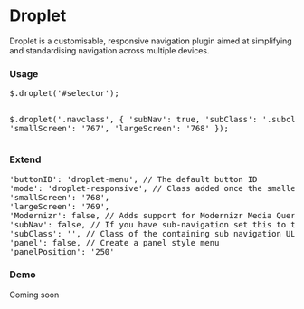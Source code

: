 Droplet
=======

Droplet is a customisable, responsive navigation plugin aimed at simplifying and standardising navigation across multiple devices.

<h3>Usage</h3>
<pre>$.droplet('#selector');

$.droplet('.navclass', {
	'subNav': true,
	'subClass': '.subclass',
	'smallScreen': '767',
	'largeScreen': '768'
});</pre>

<h3>Extend</h3>

<pre>
'buttonID': 'droplet-menu', // The default button ID
'mode': 'droplet-responsive', // Class added once the smaller breakpoint has been reached
'smallScreen': '768',
'largeScreen': '769',
'Modernizr': false, // Adds support for Modernizr Media Queries (recommended)
'subNav': false, // If you have sub-navigation set this to true
'subClass': '', // Class of the containing sub navigation UL
'panel': false, // Create a panel style menu
'panelPosition': '250'
</pre>

<h3>Demo</h3>

<p>Coming soon</p>
